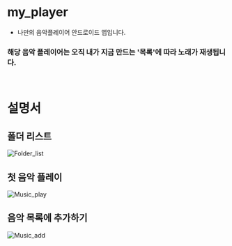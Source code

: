 # my_player
- 나만의 음악플레이어 안드로이드 앱입니다.

### 해당 음악 플레이어는 오직 내가 지금 만드는 '목록'에 따라 노래가 재생됩니다.   

</br>

# 설명서

## 폴더 리스트
![Folder_list](https://user-images.githubusercontent.com/20394958/143289376-1e54fd6a-caa1-4ca5-8eaf-b3c00a44de06.png)

## 첫 음악 플레이
![Music_play](https://user-images.githubusercontent.com/20394958/143289248-55c429a8-d8a6-4061-bb0e-19fe6c6c6d09.png)

## 음악 목록에 추가하기
![Music_add](https://user-images.githubusercontent.com/20394958/143289818-cf9f5259-c551-4484-8ad8-8137e39f3342.png)

